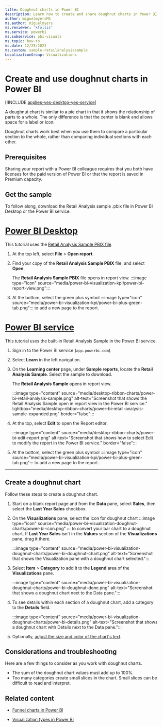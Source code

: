 ```yaml
---
title: Doughnut charts in Power BI
description: Learn how to create and share doughnut charts in Power BI to show relationships of parts to a whole.
author: miguelmyersMS
ms.author: miguelmyers
ms.reviewer: 'kfollis'
ms.service: powerbi
ms.subservice: pbi-visuals
ms.topic: how-to
ms.date: 12/25/2023
ms.custom: sample-retailanalysissample
LocalizationGroup: Visualizations
---
```

# Create and use doughnut charts in Power BI

[!INCLUDE [applies-yes-desktop-yes-service](../includes/applies-yes-desktop-yes-service.md)]

A doughnut chart is similar to a pie chart in that it shows the relationship of parts to a whole. The only difference is that the center is blank and allows space for a label or icon.

Doughnut charts work best when you use them to compare a particular section to the whole, rather than comparing individual sections with each other.

## Prerequisites

Sharing your report with a Power BI colleague requires that you both have licenses for the paid version of Power BI or that the report is saved in Premium capacity.

## Get the sample

To follow along, download the Retail Analysis sample .pbix file in Power BI Desktop or the Power BI service.

# [Power BI Desktop](#tab/powerbi-desktop)

This tutorial uses the [Retail Analysis Sample PBIX file](https://download.microsoft.com/download/9/6/D/96DDC2FF-2568-491D-AAFA-AFDD6F763AE3/Retail%20Analysis%20Sample%20PBIX.pbix).

1. At the top left, select **File** > **Open report**.

1. Find your copy of the **Retail Analysis Sample PBIX** file, and select **Open**.
  
   The **Retail Analysis Sample PBIX** file opens in report view. :::image type="icon" source="media/power-bi-visualization-kpi/power-bi-report-view.png":::

1. At the bottom, select the green plus symbol :::image type="icon" source="media/power-bi-visualization-kpi/power-bi-plus-green-tab.png"::: to add a new page to the report.

# [Power BI service](#tab/powerbi-service)

This tutorial uses the built-in Retail Analysis Sample in the Power BI service.

1. Sign in to the Power BI service (`app.powerbi.com`).

1. Select **Learn** in the left navigation.

1. On the **Learning center** page, under **Sample reports**, locate the **Retail Analysis Sample**. Select the sample to download.

   The **Retail Analysis Sample** opens in report view.

   :::image type="content" source="media/desktop-ribbon-charts/power-bi-retail-analysis-sample.png" alt-text="Screenshot that shows the Retail Analysis Sample open in report view in the Power BI service." lightbox="media/desktop-ribbon-charts/power-bi-retail-analysis-sample-expanded.png" border="false":::

1. At the top, select **Edit** to open the Report editor.

   :::image type="content" source="media/desktop-ribbon-charts/power-bi-edit-report.png" alt-text="Screenshot that shows how to select Edit to modify the report in the Power BI service." border="false":::

1. At the bottom, select the green plus symbol :::image type="icon" source="media/power-bi-visualization-kpi/power-bi-plus-green-tab.png"::: to add a new page to the report.

---
## Create a doughnut chart

Follow these steps to create a doughnut chart.

1. Start on a blank report page and from the **Data** pane, select **Sales**, then select the **Last Year Sales** checkbox.  

1. On the **Visualizations** pane, select the icon for doughnut chart :::image type="icon" source="media/power-bi-visualization-doughnut-charts/power-bi-icon.png" ::: to convert your bar chart to a doughnut chart. If **Last Year Sales** isn't in the **Values** section of the **Visualizations** pane, drag it there.

   :::image type="content" source="media/power-bi-visualization-doughnut-charts/power-bi-doughnut-chart.png" alt-text="Screenshot that shows the Visualization pane with a doughnut chart selected.":::

1. Select **Item** \> **Category** to add it to the **Legend** area of the **Visualizations** pane.

   :::image type="content" source="media/power-bi-visualization-doughnut-charts/power-bi-doughnut-done.png" alt-text="Screenshot that shows a doughnut chart next to the Data pane.":::

1. To see details within each section of a doughnut chart, add a category to the **Details** field. 

     :::image type="content" source="media/power-bi-visualization-doughnut-charts/power-bi-details.png" alt-text="Screenshot that shows a doughnut chart with Details next to the Data pane.":::

1. Optionally, [adjust the size and color of the chart's text](power-bi-visualization-customize-title-background-and-legend.md).

## Considerations and troubleshooting

Here are a few things to consider as you work with doughnut charts.

- The sum of the doughnut chart values must add up to 100%.
- Too many categories create small slices in the chart. Small slices can be difficult to read and interpret.

## Related content

- [Funnel charts in Power BI](power-bi-visualization-funnel-charts.md)

- [Visualization types in Power BI](power-bi-visualization-types-for-reports-and-q-and-a.md)
